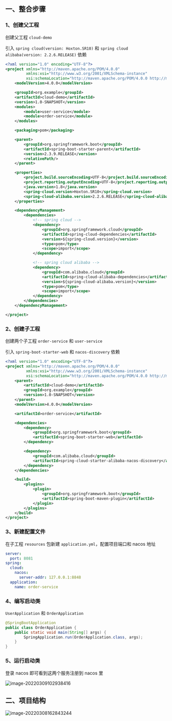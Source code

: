 ## 一、整合步骤
### 1、创建父工程

创建父工程 ```cloud-demo```

引入 ```spring cloud(version: Hoxton.SR10)``` 和 ```spring cloud alibaba(version: 2.2.6.RELEASE)``` 依赖

```xml
<?xml version="1.0" encoding="UTF-8"?>
<project xmlns="http://maven.apache.org/POM/4.0.0"
         xmlns:xsi="http://www.w3.org/2001/XMLSchema-instance"
         xsi:schemaLocation="http://maven.apache.org/POM/4.0.0 http://maven.apache.org/xsd/maven-4.0.0.xsd">
    <modelVersion>4.0.0</modelVersion>

    <groupId>org.example</groupId>
    <artifactId>cloud-demo</artifactId>
    <version>1.0-SNAPSHOT</version>
    <modules>
        <module>user-service</module>
        <module>order-service</module>
    </modules>

    <packaging>pom</packaging>

    <parent>
        <groupId>org.springframework.boot</groupId>
        <artifactId>spring-boot-starter-parent</artifactId>
        <version>2.3.9.RELEASE</version>
        <relativePath/>
    </parent>

    <properties>
        <project.build.sourceEncoding>UTF-8</project.build.sourceEncoding>
        <project.reporting.outputEncoding>UTF-8</project.reporting.outputEncoding>
        <java.version>1.8</java.version>
        <spring-cloud.version>Hoxton.SR10</spring-cloud.version>
        <spring-cloud-alibaba.version>2.2.6.RELEASE</spring-cloud-alibaba.version>
    </properties>

    <dependencyManagement>
        <dependencies>
            <!-- spring cloud -->
            <dependency>
                <groupId>org.springframework.cloud</groupId>
                <artifactId>spring-cloud-dependencies</artifactId>
                <version>${spring-cloud.version}</version>
                <type>pom</type>
                <scope>import</scope>
            </dependency>

            <!-- spring cloud alibaba -->
            <dependency>
                <groupId>com.alibaba.cloud</groupId>
                <artifactId>spring-cloud-alibaba-dependencies</artifactId>
                <version>${spring-cloud-alibaba.version}</version>
                <type>pom</type>
                <scope>import</scope>
            </dependency>
        </dependencies>
    </dependencyManagement>

</project>
```

### 2、创建子工程

创建两个子工程 ```order-service``` 和 ```user-service```

引入 ```spring-boot-starter-web``` 和 ```nacos-discovery``` 依赖

```xml
<?xml version="1.0" encoding="UTF-8"?>
<project xmlns="http://maven.apache.org/POM/4.0.0"
         xmlns:xsi="http://www.w3.org/2001/XMLSchema-instance"
         xsi:schemaLocation="http://maven.apache.org/POM/4.0.0 http://maven.apache.org/xsd/maven-4.0.0.xsd">
    <parent>
        <artifactId>cloud-demo</artifactId>
        <groupId>org.example</groupId>
        <version>1.0-SNAPSHOT</version>
    </parent>
    <modelVersion>4.0.0</modelVersion>

    <artifactId>order-service</artifactId>

    <dependencies>
        <dependency>
            <groupId>org.springframework.boot</groupId>
            <artifactId>spring-boot-starter-web</artifactId>
        </dependency>

        <dependency>
            <groupId>com.alibaba.cloud</groupId>
            <artifactId>spring-cloud-starter-alibaba-nacos-discovery</artifactId>
        </dependency>
    </dependencies>

    <build>
        <plugins>
            <plugin>
                <groupId>org.springframework.boot</groupId>
                <artifactId>spring-boot-maven-plugin</artifactId>
            </plugin>
        </plugins>
    </build>
</project>
```

### 3、新建配置文件

在子工程 ```resources``` 包新建 ```application.yml```，配置项目端口和 nacos 地址

```yml
server:
  port: 8081
spring:
  cloud:
    nacos:
      server-addr: 127.0.0.1:8848
  application:
    name: order-service
```

### 4、编写启动类

 ```UserApplication``` 和 ```OrderApplication```

```java
@SpringBootApplication
public class OrderApplication {
    public static void main(String[] args) {
        SpringApplication.run(OrderApplication.class, args);
    }
}
```

### 5、运行启动类

登录 nacos 即可看到这两个服务注册到 nacos 里

![image-20220309102938416](D:\学习笔记\技术相关\SpringCloudAlibaba\01-整合Nacos作为注册中心.assets\image-20220309102938416.png)

## 二、项目结构

![image-20220308162843244](D:\学习笔记\技术相关\SpringCloudAlibaba\01-整合Nacos作为注册中心.assets\image-20220308162843244.png)